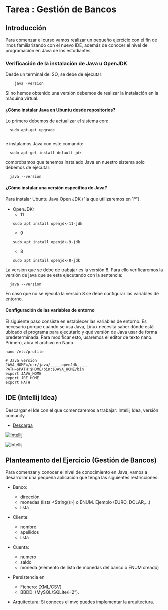 # Tarea : Gestión de Bancos 


## Introducción

 Para comenzar el curso vamos realizar un pequeño ejercicio con el fin de irnos familiarizando con el nuevo IDE, además de conocer el nivel de programación en Java de los estudiantes.

### Verificación de la instalación de Java u OpenJDK

 Desde un terminal del SO, se debe de ejecutar:
 
```java
	java -version
```
 Si no hemos obtenido una versión debemos de realizar la instalación en la máquina virtual.

#### ¿Cómo instalar Java en Ubuntu desde repositorios?

Lo primero debemos de actualizar el sistema con:

```   
  sudo apt-get upgrade
  
```

e instalamos Java con este comando:

```
  sudo apt-get install default-jdk
```

comprobamos que tenemos instalado Java en nuestro sistema solo debemos de ejecutar:
```
  java --version
```

#### ¿Cómo instalar una versión específica de Java?

Para instalar Ubuntu Java Open JDK ("la que utilizaremos en 1º").
 - OpenJDK:
   - 11 
   ```
   sudo apt install openjdk-11-jdk
   ```
    - 9 
   ```
   sudo apt install openjdk-9-jdk
   ```
    - 8
   ```
   sudo apt install openjdk-8-jdk
   ```
La versión que se debe de trabajar es la versión 8. Para ello verificaremos la versión de java que se esta ejecutando con la sentencia:
```
  java --version
```
En caso que no se ejecuta la versión 8 se debe configurar las variables de entorno.

#### Configuración de las variables de entorno

El siguiente paso consiste en establecer  las variables de entorno. Es necesario porque cuando se usa Java, Linux necesita saber dónde está ubicado el programa para ejecutarlo y qué versión de Java usar de forma predeterminada. Para modificar esto, usaremos el editor de texto nano. Primero, abra el archivo en Nano.

```
nano /etc/profile
```

```
# Java version
JAVA_HOME=/usr/java/_____openJdk_____
PATH=$PATH:$HOME/bin:$JAVA_HOME/bin
export JAVA_HOME
export JRE_HOME
export PATH
```

## IDE (Intellij Idea)

 Descargar el Ide con el que comenzaremos a trabajar: Intellij Idea, versión comunity.
 
- [Descarga](https://www.jetbrains.com/es-es/idea/)  


<a href="https://www.jetbrains.com/es-es/idea/"><img src="https://resources.jetbrains.com/storage/products/intellij-idea/img/meta/intellij-idea_logo_300x300.png?raw=true" title="Intellij" alt="Intellij"></a>

<img src=" " alt="Intellij">


## Planteamento del Ejercicio (Gestión de Bancos)

Para comenzar y conocer el nivel de conocimiento en Java, vamos a desarrollar una pequeña aplicación que tenga las siguientes restricciones:
- Banco:
	- dirección
	- monedas (lista <String()>) o ENUM. Ejemplo (EURO, DOLAR,…)
	- lista <Cliente>

- Cliente:
	- nombre
	- apellidos
	- lista <Cuenta>

- Cuenta:
	- numero
	- saldo
	- moneda (elemento de lista de monedas del banco o ENUM creado)

- Persistencia en
  - Fichero: (XML/CSV)
  - BBDD: (MySQL/SQLite/H2”).

- Arquitectura: Si conoces el mvc puedes implementar la arquitectura.

